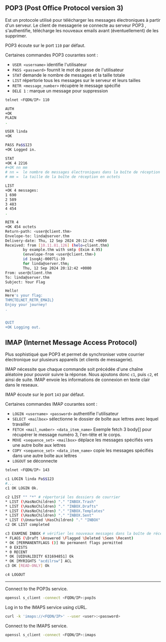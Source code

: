 ## POP3 (Post Office Protocol version 3)

Est un protocole utilisé pour télécharger les messages électroniques à partir d'un serveur. Le client de messagerie se connecte au serveur POP3 , s'authentifie, télécharge les nouveaux emails avant (éventuellement) de les supprimer.

POP3 écoute sur le port `110` par défaut.

Certaines commandes POP3 courantes sont :

- `USER <username>` identifie l'utilisateur
- `PASS <password>` fournit le mot de passe de l'utilisateur
- `STAT` demande le nombre de messages et la taille totale
- `LIST` répertorie tous les messages sur le serveur et leurs tailles
- `RETR <message_number>` récupère le message spécifié
- `DELE 1` : marque un message pour suppression

```sh
telnet <FQDN/IP> 110

AUTH
+OK
PLAIN
.

USER linda
+OK

PASS Pa$$123
+OK Logged in.

STAT
+OK 4 2216
#+OK nn mm 
# nn =  le nombre de messages électroniques dans la boîte de réception
# mm =  la taille de la boîte de réception en octets

LIST
+OK 4 messages:
1 690
2 589
3 483
4 454
.

RETR 4
+OK 454 octets
Return-path: <user@client.thm>
Envelope-to: linda@server.thm
Delivery-date: Thu, 12 Sep 2024 20:12:42 +0000
Received: from [10.11.81.126] (helo=client.thm)
        by example.thm with smtp (Exim 4.95)
        (envelope-from <user@client.thm>)
        id 1soqAj-0007li-39
        for linda@server.thm;
        Thu, 12 Sep 2024 20:12:42 +0000
From: user@client.thm
To: linda@server.thm
Subject: Your Flag

Hello!
Here's your flag:
THM{TELNET_RETR_EMAIL}
Enjoy your journey!
.


QUIT
+OK Logging out.
```

## IMAP (Internet Message Access Protocol) 

Plus sophistiqué que POP3 et permet de synchroniser votre courrier électronique sur plusieurs appareils (et clients de messagerie). 

IMAP nécessite que chaque commande soit précédée d'une chaîne aléatoire pour pouvoir suivre la réponse. Nous ajoutons donc `c1`, puis `c2`, et ainsi de suite.
IMAP envoie les informations de connexion en texte clair dans le reseaux.

IMAP écoute sur le port `143` par défaut.

Certaines commandes IMAP courantes sont :

- `LOGIN <username> <password>` authentifie l'utilisateur
- `SELECT <mailbox>` sélectionne le dossier de boîte aux lettres avec lequel travailler
- `FETCH <mail_number> <data_item_name>` Exemple fetch 3 body[] pour récupérer le message numéro 3, l'en-tête et le corps.
- `MOVE <sequence_set> <mailbox>` déplace les messages spécifiés vers une autre boîte aux lettres
- `COPY <sequence_set> <data_item_name>` copie les messages spécifiés dans une autre boîte aux lettres
- `LOGOUT` se déconnecte


```sh
telnet <FQDN/IP> 143

c1 LOGIN linda Pa$$123
#...
c1 OK LOGIN Ok.

c2 LIST "" "*" # répertorié les dossiers de courrier
* LIST (\HasNoChildren) "." "INBOX.Trash"
* LIST (\HasNoChildren) "." "INBOX.Drafts"
* LIST (\HasNoChildren) "." "INBOX.Templates"
* LIST (\HasNoChildren) "." "INBOX.Sent"
* LIST (\Unmarked \HasChildren) "." "INBOX"
c2 OK LIST completed

c3 EXAMINE INBOX # vérifier les nouveaux messages dans la boîte de réception
* FLAGS (\Draft \Answered \Flagged \Deleted \Seen \Recent)
* OK [PERMANENTFLAGS ()] No permanent flags permitted
* 0 EXISTS
* 0 RECENT
* OK [UIDVALIDITY 631694851] Ok
* OK [MYRIGHTS "acdilrsw"] ACL
c3 OK [READ-ONLY] Ok

c4 LOGOUT
```

---

Connect to the POP3s service.

```sh
openssl s_client -connect <FQDN/IP>:pop3s
```

Log in to the IMAPS service using cURL.

```sh
curl -k 'imaps://<FQDN/IP>' --user <user>:<password>
```

Connect to the IMAPS service.

```sh
openssl s_client -connect <FQDN/IP>:imaps
```
